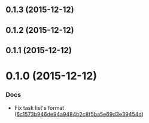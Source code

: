 <a name="0.1.3"></a>
## 0.1.3 (2015-12-12)




<a name="0.1.2"></a>
## 0.1.2 (2015-12-12)




<a name="0.1.1"></a>
## 0.1.1 (2015-12-12)




<a name="0.1.0"></a>
# 0.1.0 (2015-12-12)


### Docs

* Fix task list's format ([6c1573b946de94a9484b2c8f5ba5e69d3e39454d](https://github.com/ziliwesley/generator-es6-module-with-babel/commit/6c1573b946de94a9484b2c8f5ba5e69d3e39454d))



